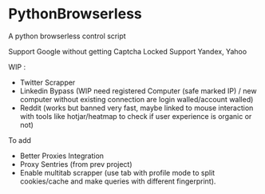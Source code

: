 # PythonBrowserless
A python browserless control script

Support Google without getting Captcha Locked
Support Yandex, Yahoo


WIP : 
- Twitter Scrapper
- Linkedin Bypass (WIP need registered Computer (safe marked IP) / new computer without existing connection are login walled/account walled)
- Reddit (works but banned very fast, maybe linked to mouse interaction with tools like hotjar/heatmap to check if user experience is organic or not)


To add
- Better Proxies Integration
- Proxy Sentries (from prev project)
- Enable multitab scrapper (use tab with profile mode to split cookies/cache and make queries with different fingerprint).
  



